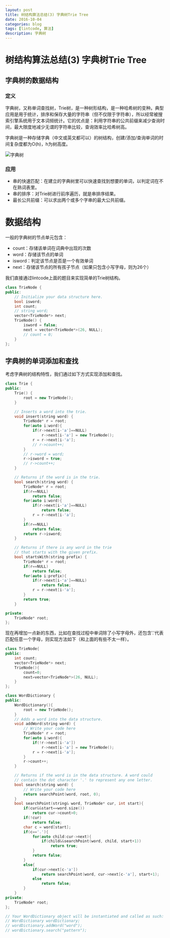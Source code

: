 ```yaml
--- 
layout: post 
title: 树结构算法总结(3) 字典树Trie Tree
date: 2016-10-04 
categories: blog 
tags: [lintcode, 算法] 
description: 字典树
--- 
```


# 树结构算法总结(3) 字典树Trie Tree

## 字典树的数据结构

### 定义

字典树，又称单词查找树，Trie树，是一种树形结构，是一种哈希树的变种。典型应用是用于统计，排序和保存大量的字符串（但不仅限于字符串），所以经常被搜索引擎系统用于文本词频统计。它的优点是：利用字符串的公共前缀来减少查询时间，最大限度地减少无谓的字符串比较，查询效率比哈希树高。

字典树是一种存储字典（中文或英文都可以）的树结构，创建/添加/查询单词的时间复杂度都为O(h)，h为树高度。

![字典树](http://e.hiphotos.baidu.com/baike/c0%3Dbaike80%2C5%2C5%2C80%2C26/sign=27e168080fb30f242197e451a9fcba26/d62a6059252dd42a745cc2c2033b5bb5c9eab806.jpg)

### 应用

* 串的快速匹配：在建立的字典树里可以快速查找到想要的单词，以判定词在不在熟词表里。
* 串的排序：对Trie树进行前序遍历，就是串排序结果。
* 最长公共前缀：可以求出两个或多个字串的最大公共前缀。

# 数据结构

一般的字典树的节点单元包含：

* count：存储该单词在词典中出现的次数
* word：存储该节点的单词
* isword：判定该节点是否是一个有效单词
* next：存储该节点的所有孩子节点（如果只包含小写字母，则为26个）

我们直接通过lintcode上面的题目来实现简单的Trie树结构。

```cpp
class TrieNode {
public:
    // Initialize your data structure here.
    bool isword;
    int count;
    // string word;
    vector<TrieNode*> next;
    TrieNode() {
        isword = false;
        next = vector<TrieNode*>(26, NULL);
        // count = 0;
    }
};
```

## 字典树的单词添加和查找

考虑字典树的结构特性，我们通过如下方式实现添加和查找。

```cpp
class Trie {
public:
    Trie() {
        root = new TrieNode();
    }

    // Inserts a word into the trie.
    void insert(string word) {
        TrieNode* r = root;
        for(auto i:word){
            if(r->next[i-'a']==NULL)
                r->next[i-'a'] = new TrieNode();
            r = r->next[i-'a'];
            // r->count++;
        }
        // r->word = word;
        r->isword = true;
        // r->count++;
    }

    // Returns if the word is in the trie.
    bool search(string word) {
        TrieNode* r = root;
        if(r==NULL)
            return false;
        for(auto i:word){
            if(r->next[i-'a']==NULL)
                return false;
            r = r->next[i-'a'];
        }
        if(r==NULL)
            return false;
        return r->isword;
    }

    // Returns if there is any word in the trie
    // that starts with the given prefix.
    bool startsWith(string prefix) {
        TrieNode* r = root;
        if(r==NULL)
            return false;
        for(auto i:prefix){
            if(r->next[i-'a']==NULL)
                return false;
            r = r->next[i-'a'];
        }
        return true;
    }

private:
    TrieNode* root;
};
```

现在再增加一点新的东西，比如在查找过程中单词除了小写字母外，还包含'.'代表匹配任意一个字母，则实现方法如下（和上面的有些不太一样）。

```cpp
class TrieNode{
public:
    int count;
    vector<TrieNode*> next;
    TrieNode(){
        count=0;
        next=vector<TrieNode*>(26, NULL);
    }
};

class WordDictionary {
public:
    WordDictionary(){
        root = new TrieNode();
    }
    // Adds a word into the data structure.
    void addWord(string word) {
        // Write your code here
        TrieNode* r = root;
        for(auto i:word){
            if(!r->next[i-'a'])
                r->next[i-'a'] = new TrieNode();
            r = r->next[i-'a'];
        }
        r->count++;
    }

    // Returns if the word is in the data structure. A word could
    // contain the dot character '.' to represent any one letter.
    bool search(string word) {
        // Write your code here
        return searchPoint(word, root, 0);
    }
    bool searchPoint(string& word, TrieNode* cur, int start){
        if(cur&&start==word.size())
            return cur->count>0;
        if(!cur)
            return false;
        char c = word[start];
        if(c=='.'){
            for(auto child:cur->next){
                if(child&&searchPoint(word, child, start+1))
                    return true;
            }
            return false;
        }
        else{
            if(cur->next[c-'a'])
                return searchPoint(word, cur->next[c-'a'], start+1);
            else
                return false;
        }
    }
private:
    TrieNode* root;
};

// Your WordDictionary object will be instantiated and called as such:
// WordDictionary wordDictionary;
// wordDictionary.addWord("word");
// wordDictionary.search("pattern");
```